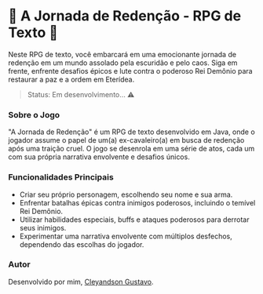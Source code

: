 # 👾 A Jornada de Redenção - RPG de Texto 👾
Neste RPG de texto, você embarcará em uma emocionante jornada de redenção em um mundo assolado pela escuridão e pelo caos. Siga em frente, enfrente desafios épicos e lute contra o poderoso Rei Demônio para restaurar a paz e a ordem em Eterídea.


> Status: Em desenvolvimento... ⚠️

### Sobre o Jogo
"A Jornada de Redenção" é um RPG de texto desenvolvido em Java, onde o jogador assume o papel de um(a) ex-cavaleiro(a) em busca de redenção após uma traição cruel. O jogo se desenrola em uma série de atos, cada um com sua própria narrativa envolvente e desafios únicos.

### Funcionalidades Principais
+ Criar seu próprio personagem, escolhendo seu nome e sua arma.
+ Enfrentar batalhas épicas contra inimigos poderosos, incluindo o temível Rei Demônio.
+ Utilizar habilidades especiais, buffs e ataques poderosos para derrotar seus inimigos.
+ Experimentar uma narrativa envolvente com múltiplos desfechos, dependendo das escolhas do jogador.


### Autor
Desenvolvido por mim, [Cleyandson Gustavo](https://github.com/cleyandson).
